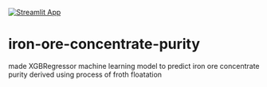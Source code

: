 [![Streamlit App](https://static.streamlit.io/badges/streamlit_badge_black_white.svg)](https://rupamkolhe-iron-ore-concentrate-purity-app-z1ljcb.streamlit.app/)
# iron-ore-concentrate-purity
made XGBRegressor machine learning model to predict iron ore concentrate purity derived using process of froth floatation 
